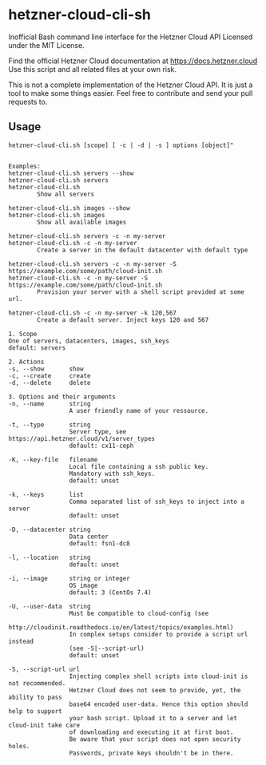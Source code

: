 # hetzner-cloud-cli-sh
Inofficial Bash command line interface for the Hetzner Cloud API
Licensed under the MIT License.

Find the official Hetzner Cloud documentation at https://docs.hetzner.cloud
Use this script and all related files at your own risk.

This is not a complete implementation of the Hetzner Cloud API. It is just a tool to make
some things easier. Feel free to contribute and send your pull requests to.


## Usage

    hetzner-cloud-cli.sh [scope] [ -c | -d | -s ] options [object]"
    
    
    Examples:
    hetzner-cloud-cli.sh servers --show
    hetzner-cloud-cli.sh servers
    hetzner-cloud-cli.sh
            Show all servers
    
    hetzner-cloud-cli.sh images --show
    hetzner-cloud-cli.sh images
            Show all available images
    
    hetzner-cloud-cli.sh servers -c -n my-server
    hetzner-cloud-cli.sh -c -n my-server
            Create a server in the default datacenter with default type
    
    hetzner-cloud-cli.sh servers -c -n my-server -S https://example.com/some/path/cloud-init.sh
    hetzner-cloud-cli.sh -c -n my-server -S https://example.com/some/path/cloud-init.sh
            Provision your server with a shell script provided at some url.
    
    hetzner-cloud-cli.sh -c -n my-server -k 120,567
            Create a default server. Inject keys 120 and 567
    
    1. Scope
    One of servers, datacenters, images, ssh_keys
    default: servers
    
    2. Actions
    -s, --show       show
    -c, --create     create
    -d, --delete     delete
    
    3. Options and their arguments
    -n, --name       string
                     A user friendly name of your ressource.
    
    -t, --type       string
                     Server type, see https://api.hetzner.cloud/v1/server_types
                     default: cx11-ceph
    
    -K, --key-file   filename
                     Local file containing a ssh public key.
                     Mandatory with ssh_keys.
                     default: unset
    
    -k, --keys       list
                     Comma separated list of ssh_keys to inject into a server
                     default: unset
    
    -D, --datacenter string
                     Data center
                     default: fsn1-dc8
    
    -l, --location   string
                     default: unset
    
    -i, --image      string or integer
                     OS image
                     default: 3 (CentOs 7.4)
    
    -U, --user-data  string
                     Must be compatible to cloud-config (see
                     http://cloudinit.readthedocs.io/en/latest/topics/examples.html)
                     In complex setups consider to provide a script url instead
                     (see -S|--script-url)
                     default: unset
    
    -S, --script-url url
                     Injecting complex shell scripts into cloud-init is not recommended.
                     Hetzner Cloud does not seem to provide, yet, the ability to pass
                     base64 encoded user-data. Hence this option should help to support
                     your bash script. Upload it to a server and let cloud-init take care
                     of downloading and executing it at first boot.
                     Be aware that your script does not open security holes.
                     Passwords, private keys shouldn't be in there.
    

